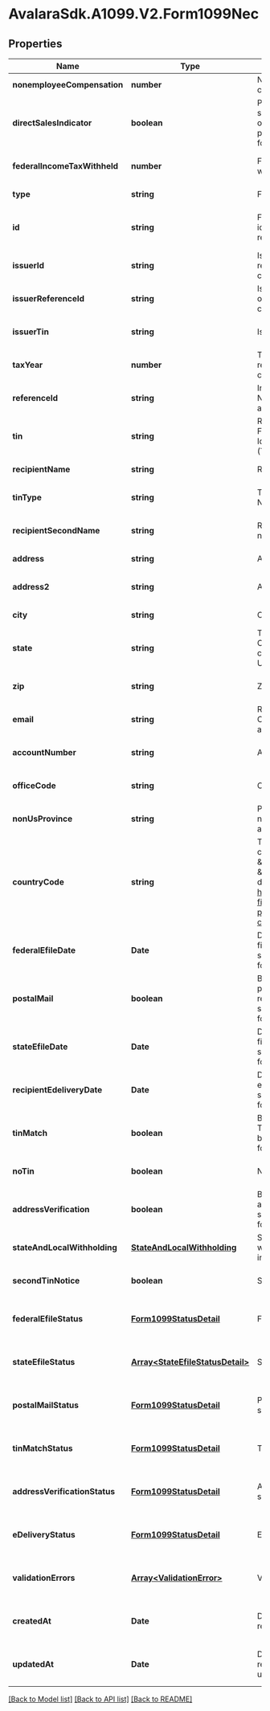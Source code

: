 # AvalaraSdk.A1099.V2.Form1099Nec

## Properties

Name | Type | Description | Notes
------------ | ------------- | ------------- | -------------
**nonemployeeCompensation** | **number** | Nonemployee compensation | [default to undefined]
**directSalesIndicator** | **boolean** | Payer made direct sales totaling $5,000 or more of consumer products to recipient for resale | [optional] [default to undefined]
**federalIncomeTaxWithheld** | **number** | Federal income tax withheld | [optional] [default to undefined]
**type** | **string** | Form type | [default to undefined]
**id** | **string** | Form ID. Unique identifier set when the record is created. | [optional] [readonly] [default to undefined]
**issuerId** | **string** | Issuer ID - only required when creating forms | [optional] [default to undefined]
**issuerReferenceId** | **string** | Issuer Reference ID - only required when creating forms | [optional] [default to undefined]
**issuerTin** | **string** | Issuer TIN - readonly | [optional] [default to undefined]
**taxYear** | **number** | Tax Year - only required when creating forms | [optional] [default to undefined]
**referenceId** | **string** | Internal reference ID. Never shown to any agency or recipient. | [optional] [default to undefined]
**tin** | **string** | Recipient\&#39;s Federal Tax Identification Number (TIN). | [optional] [default to undefined]
**recipientName** | **string** | Recipient name | [default to undefined]
**tinType** | **string** | Type of TIN (Tax ID Number) | [optional] [default to undefined]
**recipientSecondName** | **string** | Recipient second name | [optional] [default to undefined]
**address** | **string** | Address. | [default to undefined]
**address2** | **string** | Address line 2. | [optional] [default to undefined]
**city** | **string** | City. | [default to undefined]
**state** | **string** | Two-letter US state or Canadian province code (required for US/CA addresses). | [optional] [default to undefined]
**zip** | **string** | ZIP/postal code. | [optional] [default to undefined]
**email** | **string** | Recipient\&#39;s Contact email address. | [optional] [default to undefined]
**accountNumber** | **string** | Account number | [optional] [default to undefined]
**officeCode** | **string** | Office code | [optional] [default to undefined]
**nonUsProvince** | **string** | Province or region for non-US/CA addresses. | [optional] [default to undefined]
**countryCode** | **string** | Two-letter IRS country code (e.g., \&#39;US\&#39;, \&#39;CA\&#39;), as defined at https://www.irs.gov/e-file-providers/country-codes. | [default to undefined]
**federalEfileDate** | **Date** | Date when federal e-filing should be scheduled for this form | [optional] [default to undefined]
**postalMail** | **boolean** | Boolean indicating that postal mailing to the recipient should be scheduled for this form | [optional] [default to undefined]
**stateEfileDate** | **Date** | Date when state e-filing should be scheduled for this form | [optional] [default to undefined]
**recipientEdeliveryDate** | **Date** | Date when recipient e-delivery should be scheduled for this form | [optional] [default to undefined]
**tinMatch** | **boolean** | Boolean indicating that TIN Matching should be scheduled for this form | [optional] [default to undefined]
**noTin** | **boolean** | No TIN indicator | [optional] [default to undefined]
**addressVerification** | **boolean** | Boolean indicating that address verification should be scheduled for this form | [optional] [default to undefined]
**stateAndLocalWithholding** | [**StateAndLocalWithholding**](StateAndLocalWithholding.md) | State and local withholding information | [optional] [default to undefined]
**secondTinNotice** | **boolean** | Second TIN notice | [optional] [default to undefined]
**federalEfileStatus** | [**Form1099StatusDetail**](Form1099StatusDetail.md) | Federal e-file status | [optional] [readonly] [default to undefined]
**stateEfileStatus** | [**Array&lt;StateEfileStatusDetail&gt;**](StateEfileStatusDetail.md) | State e-file status | [optional] [readonly] [default to undefined]
**postalMailStatus** | [**Form1099StatusDetail**](Form1099StatusDetail.md) | Postal mail to recipient status | [optional] [readonly] [default to undefined]
**tinMatchStatus** | [**Form1099StatusDetail**](Form1099StatusDetail.md) | TIN Match status | [optional] [readonly] [default to undefined]
**addressVerificationStatus** | [**Form1099StatusDetail**](Form1099StatusDetail.md) | Address verification status | [optional] [readonly] [default to undefined]
**eDeliveryStatus** | [**Form1099StatusDetail**](Form1099StatusDetail.md) | EDelivery status | [optional] [readonly] [default to undefined]
**validationErrors** | [**Array&lt;ValidationError&gt;**](ValidationError.md) | Validation errors | [optional] [readonly] [default to undefined]
**createdAt** | **Date** | Date time when the record was created. | [optional] [readonly] [default to undefined]
**updatedAt** | **Date** | Date time when the record was last updated. | [optional] [readonly] [default to undefined]

[[Back to Model list]](../../../README.md#documentation-for-models) [[Back to API list]](../../../README.md#documentation-for-api-endpoints) [[Back to README]](../../../README.md)

